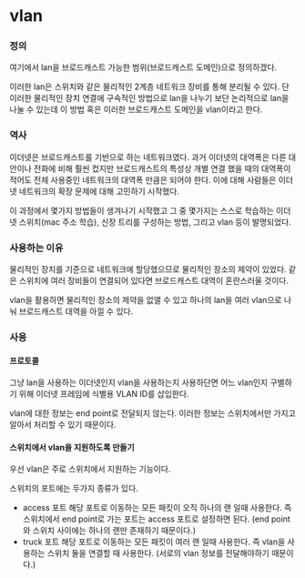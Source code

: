 # vlan

### 정의

여기에서 lan을 브로드캐스트 가능한 범위(브로드캐스트 도메인)으로 정의하겠다.

이러한 lan은 스위치와 같은 물리적인 2계층 네트워크 장비를 통해 분리될 수 있다.
단 이러한 물리적인 장치 연결에 구속적인 방법으로 lan을 나누기 보단 논리적으로 lan을 나눌 수 있는데 이 방법 혹은 이러한 브로드캐스트 도메인을 vlan이라고 한다.

### 역사

이더넷은 브로드캐스트를 기반으로 하는 네트워크였다.
과거 이더넷의 대역폭은 다른 대안이나 전화에 비해 훨씬 컸지만 브로드캐스트의 특성상 개별 연결 했을 때의 대역폭이 적어도 전체 사용중인 네트워크의 대역폭 만큼은 되어야 한다.
이에 대해 사람들은 이더넷 네트워크의 확장 문제에 대해 고민하기 시작했다.

이 과정에서 몇가지 방법들이 생겨나기 시작했고 그 중 몇가지는 스스로 학습하는 이더넷 스위치(mac 주소 학습), 신장 트리를 구성하는 방법, 그리고 vlan 등이 발명되었다.

### 사용하는 이유

물리적인 장치를 기준으로 네트워크에 할당했으므로 물리적인 장소의 제약이 있었다.
같은 스위치에 여러 장비들이 연결되어 있다면 브로드캐스트 대역이 혼란스러울 것이다.

vlan을 활용하면 물리적인 장소의 제약을 없앨 수 있고 하나의 lan을 여러 vlan으로 나눠 브로드캐스트 대역을 아낄 수 있다.

### 사용

#### 프로토콜

그냥 lan을 사용하는 이더넷인지 vlan을 사용하는지 사용하단면 어느 vlan인지 구별하기 위해
이더넷 프레임에 식별용 VLAN ID를 삽입한다.

vlan에 대한 정보는 end point로 전달되지 않는다. 이러한 정보는 스위치에서만 가지고 알아서 처리할 수 있기 때문이다.

#### 스위치에서 vlan을 지원하도록 만들기

우선 vlan은 주로 스위치에서 지원하는 기능이다.

스위치의 포트에는 두가지 종류가 있다.

- access 포트
  해당 포트로 이동하는 모든 패킷이 오직 하나의 랜 일때 사용한다.
  즉 스위치에서 end point로 가는 포트는 access 포트로 설정하면 된다.
  (end point와 스위치 사이에는 하나의 랜만 존재하기 때문이다.)
- truck 포트
  해당 포트로 이동하는 모든 패킷이 여러 랜 일때 사용한다.
  즉 vlan을 사용하는 스위치 둘을 연결할 때 사용한다.
  (서로의 vlan 정보를 전달해야하기 때문이다.)


